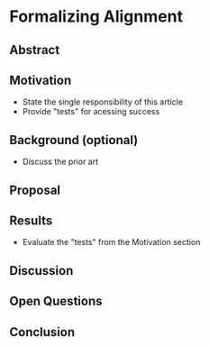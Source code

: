 # Formalizing Alignment 
## Abstract 
## Motivation 
- State the single responsibility of this article
- Provide "tests" for acessing success
## Background (optional)
- Discuss the prior art
## Proposal 
## Results 
- Evaluate the "tests" from the Motivation section
## Discussion 
## Open Questions 
## Conclusion 
